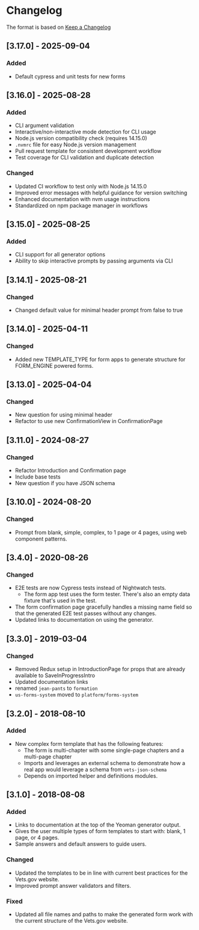 # Changelog

The format is based on [Keep a Changelog](http://keepachangelog.com/en/1.0.0/)

## [3.17.0] - 2025-09-04
### Added
- Default cypress and unit tests for new forms

## [3.16.0] - 2025-08-28
### Added
- CLI argument validation
- Interactive/non-interactive mode detection for CLI usage
- Node.js version compatibility check (requires 14.15.0)
- `.nvmrc` file for easy Node.js version management
- Pull request template for consistent development workflow
- Test coverage for CLI validation and duplicate detection

### Changed
- Updated CI workflow to test only with Node.js 14.15.0
- Improved error messages with helpful guidance for version switching
- Enhanced documentation with nvm usage instructions
- Standardized on npm package manager in workflows

## [3.15.0] - 2025-08-25
### Added
- CLI support for all generator options
- Ability to skip interactive prompts by passing arguments via CLI

## [3.14.1] - 2025-08-21
### Changed
- Changed default value for minimal header prompt from false to true

## [3.14.0] - 2025-04-11
### Changed
- Added new TEMPLATE_TYPE for form apps to generate structure for FORM_ENGINE powered forms.

## [3.13.0] - 2025-04-04
### Changed
- New question for using minimal header
- Refactor to use new ConfirmationView in ConfirmationPage

## [3.11.0] - 2024-08-27
### Changed
- Refactor Introduction and Confirmation page
- Include base tests
- New question if you have JSON schema

## [3.10.0] - 2024-08-20
### Changed
- Prompt from blank, simple, complex, to 1 page or 4 pages, using web component patterns.

## [3.4.0] - 2020-08-26
### Changed
- E2E tests are now Cypress tests instead of Nightwatch tests.
    - The form app test uses the form tester. There's also an empty data fixture that's used in the test.
- The form confirmation page gracefully handles a missing name field so that the generated E2E test passes without any changes.
- Updated links to documentation on using the generator.

## [3.3.0] - 2019-03-04
### Changed
- Removed Redux setup in IntroductionPage for props that are already available to SaveInProgressIntro
- Updated documentation links
- renamed `jean-pants` to `formation`
- `us-forms-system` moved to `platform/forms-system`

## [3.2.0] - 2018-08-10
### Added
- New complex form template that has the following features:
    - The form is multi-chapter with some single-page chapters and a multi-page chapter
    - Imports and leverages an external schema to demonstrate how a real app would leverage a schema from `vets-json-schema`
    - Depends on imported helper and definitions modules.

## [3.1.0] - 2018-08-08
### Added
- Links to documentation at the top of the Yeoman generator output.
- Gives the user multiple types of form templates to start with: blank, 1 page, or 4 pages.
- Sample answers and default answers to guide users.
### Changed
- Updated the templates to be in line with current best practices for the Vets.gov website.
- Improved prompt answer validators and filters.
### Fixed
- Updated all file names and paths to make the generated form work with the current structure of the Vets.gov website.
